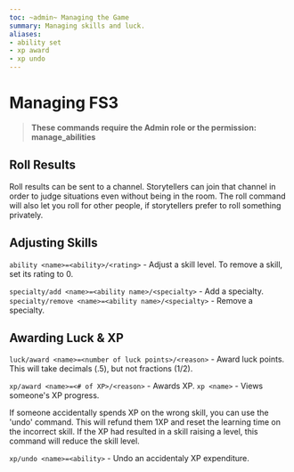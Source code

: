 ```yaml
---
toc: ~admin~ Managing the Game
summary: Managing skills and luck.
aliases:
- ability set
- xp award
- xp undo
---
```

# Managing FS3

> **These commands require the Admin role or the permission: manage\_abilities**

## Roll Results

Roll results can be sent to a channel.  Storytellers can join that channel in order to judge situations even without being in the room.  The roll command will also let you roll for other people, if storytellers prefer to roll something privately.

## Adjusting Skills

`ability <name>=<ability>/<rating>` - Adjust a skill level. To remove a skill, set its rating to 0.

`specialty/add <name>=<ability name>/<specialty>` - Add a specialty.
`specialty/remove <name>=<ability name>/<specialty>` - Remove a specialty.

## Awarding Luck & XP

`luck/award <name>=<number of luck points>/<reason>` - Award luck points. This will take decimals (.5), but not fractions (1\/2).

`xp/award <name>=<# of XP>/<reason>` - Awards XP.
`xp <name>` - Views someone's XP progress.

If someone accidentally spends XP on the wrong skill, you can use the 'undo' command.  This will refund them 1XP and reset the learning time on the incorrect skill.  If the XP had resulted in a skill raising a level, this command will reduce the skill level.

`xp/undo <name>=<ability>` - Undo an accidentaly XP expenditure.
